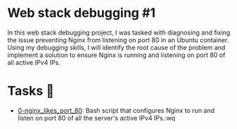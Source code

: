 # Web stack debugging #1

In this web stack debugging project, I was tasked with diagnosing and fixing the issue preventing Nginx from listening on port 80 in an Ubuntu container. Using my debugging skills, I will identify the root cause of the problem and implement a solution to ensure Nginx is running and listening on port 80 of all active IPv4 IPs.

# Tasks 📃

  + <u>[0-nginx_likes_port_80](https://github.com/Heshbon/alx-system_engineering-devops/blob/master/0x0E-web_stack_debugging_1/0-nginx_likes_port_80)</u>: Bash script that configures Nginx to run and listen on port 80 of all the server's active IPv4 IPs.:wq
